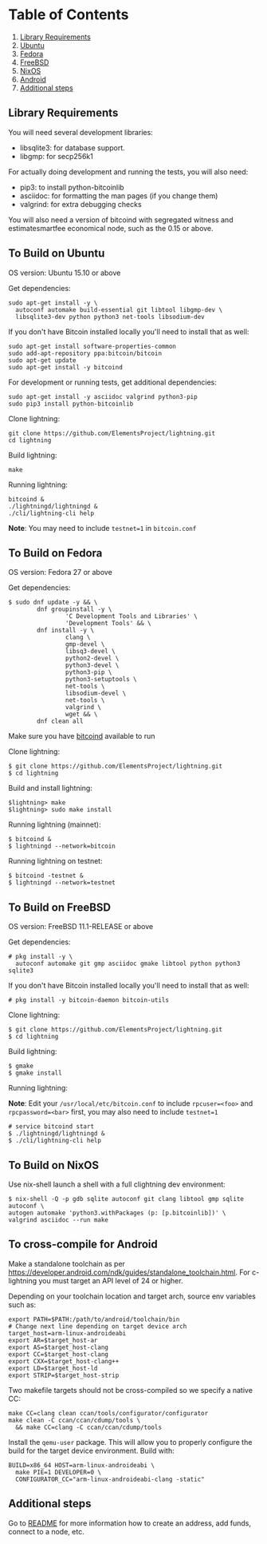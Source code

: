 # Table of Contents
1. [Library Requirements](#library-requirements)
2. [Ubuntu](#to-build-on-ubuntu)
3. [Fedora](#to-build-on-fedora)
4. [FreeBSD](#to-build-on-freebsd)
5. [NixOS](#to-build-on-nixos)
6. [Android](#to-cross-compile-for-android)
7. [Additional steps](#additional-steps)

Library Requirements
--------------------

You will need several development libraries:
* libsqlite3: for database support.
* libgmp: for secp256k1

For actually doing development and running the tests, you will also need:
* pip3: to install python-bitcoinlib
* asciidoc: for formatting the man pages (if you change them)
* valgrind: for extra debugging checks

You will also need a version of bitcoind with segregated witness and
estimatesmartfee economical node, such as the 0.15 or above.

To Build on Ubuntu
---------------------

OS version: Ubuntu 15.10 or above

Get dependencies:

    sudo apt-get install -y \
      autoconf automake build-essential git libtool libgmp-dev \
      libsqlite3-dev python python3 net-tools libsodium-dev

If you don't have Bitcoin installed locally you'll need to install that
as well:

    sudo apt-get install software-properties-common
    sudo add-apt-repository ppa:bitcoin/bitcoin
    sudo apt-get update
    sudo apt-get install -y bitcoind

For development or running tests, get additional dependencies:

    sudo apt-get install -y asciidoc valgrind python3-pip
    sudo pip3 install python-bitcoinlib

Clone lightning:

    git clone https://github.com/ElementsProject/lightning.git
    cd lightning

Build lightning:

    make

Running lightning:

    bitcoind &
    ./lightningd/lightningd &
    ./cli/lightning-cli help

**Note**: You may need to include `testnet=1` in `bitcoin.conf`

To Build on Fedora
---------------------

OS version: Fedora 27 or above

Get dependencies:
```
$ sudo dnf update -y && \
        dnf groupinstall -y \
                'C Development Tools and Libraries' \
                'Development Tools' && \
        dnf install -y \
                clang \
                gmp-devel \
                libsq3-devel \
                python2-devel \
                python3-devel \
                python3-pip \
                python3-setuptools \
                net-tools \
                libsodium-devel \
                net-tools \
                valgrind \
                wget && \
        dnf clean all
```

Make sure you have [bitcoind](https://github.com/bitcoin/bitcoin) available to run

Clone lightning:
```
$ git clone https://github.com/ElementsProject/lightning.git
$ cd lightning
```

Build and install lightning:
```
$lightning> make
$lightning> sudo make install
```

Running lightning (mainnet):
```
$ bitcoind &
$ lightningd --network=bitcoin
```

Running lightning on testnet:
```
$ bitcoind -testnet &
$ lightningd --network=testnet
```

To Build on FreeBSD
---------------------

OS version: FreeBSD 11.1-RELEASE or above

Get dependencies:

    # pkg install -y \
      autoconf automake git gmp asciidoc gmake libtool python python3 sqlite3

If you don't have Bitcoin installed locally you'll need to install that
as well:

    # pkg install -y bitcoin-daemon bitcoin-utils

Clone lightning:

    $ git clone https://github.com/ElementsProject/lightning.git
    $ cd lightning

Build lightning:

    $ gmake
    $ gmake install

Running lightning:

**Note**: Edit your `/usr/local/etc/bitcoin.conf` to include
`rpcuser=<foo>` and `rpcpassword=<bar>` first, you may also need to
include `testnet=1`

    # service bitcoind start
    $ ./lightningd/lightningd &
    $ ./cli/lightning-cli help

To Build on NixOS
--------------------

Use nix-shell launch a shell with a full clightning dev environment:

```
$ nix-shell -Q -p gdb sqlite autoconf git clang libtool gmp sqlite autoconf \
autogen automake 'python3.withPackages (p: [p.bitcoinlib])' \
valgrind asciidoc --run make
```

To cross-compile for Android
--------------------

Make a standalone toolchain as per
https://developer.android.com/ndk/guides/standalone_toolchain.html.
For c-lightning you must target an API level of 24 or higher.

Depending on your toolchain location and target arch, source env variables
such as:

    export PATH=$PATH:/path/to/android/toolchain/bin
    # Change next line depending on target device arch
    target_host=arm-linux-androideabi
    export AR=$target_host-ar
    export AS=$target_host-clang
    export CC=$target_host-clang
    export CXX=$target_host-clang++
    export LD=$target_host-ld
    export STRIP=$target_host-strip

Two makefile targets should not be cross-compiled so we specify a native CC:

    make CC=clang clean ccan/tools/configurator/configurator
    make clean -C ccan/ccan/cdump/tools \
      && make CC=clang -C ccan/ccan/cdump/tools

Install the `qemu-user` package.
This will allow you to properly configure
the build for the target device environment.
Build with:

    BUILD=x86_64 HOST=arm-linux-androideabi \
      make PIE=1 DEVELOPER=0 \
      CONFIGURATOR_CC="arm-linux-androideabi-clang -static"

Additional steps
--------------------
Go to [README](https://github.com/ElementsProject/lightning/blob/master/README.md) for more information how to create an address, add funds, connect to a node, etc.
